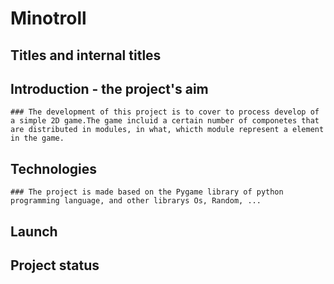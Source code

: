 # Minotroll


## Titles and internal titles
## Introduction - the project's aim
    ### The development of this project is to cover to process develop of a simple 2D game.The game incluid a certain number of componetes that are distributed in modules, in what, whicth module represent a element in the game.

## Technologies
    ### The project is made based on the Pygame library of python programming language, and other librarys Os, Random, ...

## Launch
## Project status
